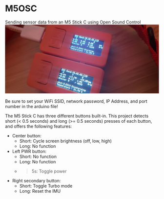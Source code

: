 # M5OSC
Sending sensor data from an M5 Stick C using Open Sound Control
![M5OSC Running on an M5 Stick C](img/2019-10-01-Two_Sticks_Running_M5OSC_different_IMUs.jpg?raw=true "M5OSC Running on an M5 Stick C")

Be sure to set your WiFi SSID, network password, IP Address, and port number in the arduino file!

The M5 Stick C has three different buttons built-in. This project detects short (< 0.5 seconds) and long (>= 0.5 seconds) presses of each button, and offers the following features:
  * Center button:
    * Short:  Cycle screen brightness (off, low, high)
    * Long: No function
  * Left PWR button:
    * Short: No function
    * Long:  No function
    * > 5s: Toggle power
  * Right secondary button:
    * Short: Toggle Turbo mode
    * Long:  Reset the IMU